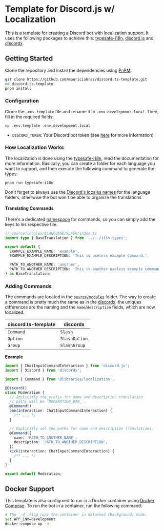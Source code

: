 # Template for Discord.js w/ Localization

This is a template for creating a Discord bot with localization support. It uses the following packages to achieve this: [typesafe-i18n](https://github.com/ivanhofer/typesafe-i18n), [discord.js](https://github.com/discordjs/discord.js) and [discordx](https://github.com/discordx-ts/discordx).

## Getting Started

Clone the repository and install the dependencies using [PnPM](https://pnpm.io/):

```bash
git clone https://github.com/mauriciobraz/discord.ts-template.git
cd discord.ts-template
pnpm install
```

### Configuration

Clone the `.env.template` file and rename it to `.env.development.local`. Then, fill in the required fields:

```bash
cp .env.template .env.development.local
```

- `DISCORD_TOKEN`: Your Discord bot token (see [here](https://discordjs.guide/preparations/setting-up-a-bot-application.html#creating-your-bot) for more information)

### How Localization Works

The localization is done using the [typesafe-i18n](https://github.com/ivanhofer/typesafe-i18n), read the documentation for more information. Basically, you can create a folder for each language you want to support, and then execute the following command to generate the types:

```bash
pnpm run typesafe-i18n
```

Don't forget to always use the [Discord's locales names](https://discord.com/developers/docs/reference#locales) for the language folders, otherwise the bot won't be able to organize the translations.

#### Translating Commands

There's a dedicated [namespace](https://github.com/ivanhofer/typesafe-i18n/tree/main/packages/generator#namespaces) for commands, so you can simply add the keys to his respective file.

```ts
// source/locales/$LANGUAGE/SLASH/index.ts
import type { BaseTranslation } from '../../i18n-types';

export default {
  EXAMPLE_EXAMPLE_NAME: 'example',
  EXAMPLE_EXAMPLE_DESCRIPTION: 'This is useless example command.',

  PATH_TO_ANOTHER_NAME: 'another',
  PATH_TO_ANOTHER_DESCRIPTION: 'This is another useless example command.',
} as BaseTranslation;
```

### Adding Commands

The commands are located in the [`source/modules`](source/modules) folder. The way to create a command is pretty much the same as in the [discordx](https://github.com/discordx-ts/discordx), the uniques differences are the naming and the `name`/`description` fields, which are now localized.

| discord.ts-template | discordx      |
| ------------------- | ------------- |
| `Command`           | `Slash`       |
| `Option`            | `SlashOption` |
| `Group`             | `SlashGroup`  |

**Example**

```ts
import { ChatInputCommandInteraction } from 'discord.js';
import { Discord } from 'discordx';

import { Command } from '@libraries/localization';

@Discord()
class Moderation {
  // Implicitly the prefix for name and description translation
  // paths will be `MODERATION_BAN_`.
  @Command()
  ban(interaction: ChatInputCommandInteraction) {
    /** ... */
  }

  // Explicitly set the paths for name and description translations.
  @Command({
    name: 'PATH_TO_ANOTHER_NAME',
    description: 'PATH_TO_ANOTHER_DESCRIPTION',
  })
  kick(interaction: ChatInputCommandInteraction) {
    /** ... */
  }
}

export default Moderation;
```

## Docker Support

This template is also configured to run in a Docker container using [Docker Compose](https://docs.docker.com/compose/). To run the bot in a container, run the following command:

```bash
# The `-d` flag runs the container in detached (background) mode.
set APP_ENV=development
docker-compose up -d
```
